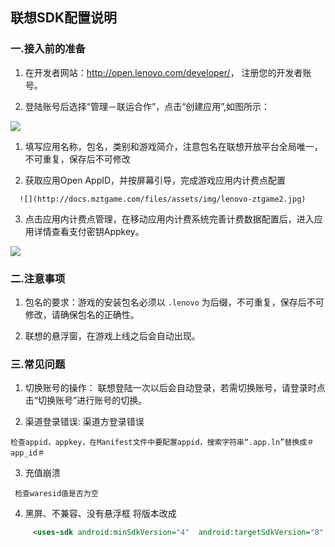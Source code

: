 ## 联想SDK配置说明

###  一.接入前的准备

  1. 在开发者网站：<http://open.lenovo.com/developer/>，
  注册您的开发者账号。

  2. 登陆账号后选择“管理－联运合作”，点击“创建应用”,如图所示：

  ![](http://docs.mztgame.com/files/assets/img/lenovo-ztgame1.jpg)

  1)    填写应用名称，包名，类别和游戏简介，注意包名在联想开放平台全局唯一，不可重复，保存后不可修改

  2)    获取应用Open AppID，并按屏幕引导，完成游戏应用内计费点配置

      ![](http://docs.mztgame.com/files/assets/img/lenovo-ztgame2.jpg)

  3. 点击应用内计费点管理，在移动应用内计费系统完善计费数据配置后，进入应用详情查看支付密钥Appkey。

  ![](http://docs.mztgame.com/files/assets/img/lenovo-ztgame3.jpg)




### 二.注意事项

  1.  包名的要求：游戏的安装包名必须以   `.lenovo`  为后缀，不可重复，保存后不可修改，请确保包名的正确性。

  2.  联想的悬浮窗，在游戏上线之后会自动出现。

### 三.常见问题

   1. 切换账号的操作：
           联想登陆一次以后会自动登录，若需切换账号，请登录时点击“切换账号”进行账号的切换。

   2. 渠道登录错误: 渠道方登录错误

    检查appid，appkey，在Manifest文件中要配置appid，搜索字符串“.app.ln”替换成＃app_id＃

   3. 充值崩溃

     检查waresid值是否为空

   4. 黑屏、不兼容、没有悬浮框 
     将版本改成
```xml
     <uses-sdk android:minSdkVersion="4"  android:targetSdkVersion="8"  />
```     
